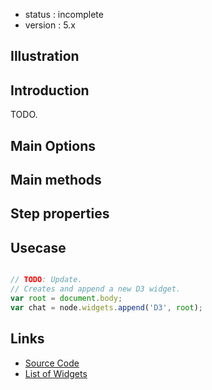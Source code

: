  - status : incomplete
 - version : 5.x

## Illustration

## Introduction

TODO.

## Main Options

  
## Main methods


## Step properties


## Usecase

```js

// TODO: Update.
// Creates and append a new D3 widget.
var root = document.body;
var chat = node.widgets.append('D3', root);

```

## Links

- [Source Code](https://github.com/nodeGame/nodegame-widgets/blob/master/widgets/D3.js)
- [List of Widgets](Widgets-v5)
